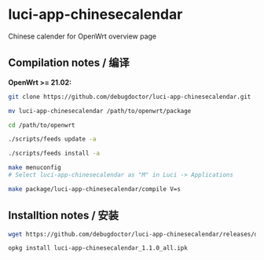 luci-app-chinesecalendar
===
Chinese calender for OpenWrt overview page

Compilation notes / 编译
---
**OpenWrt >= 21.02:**

```bash
git clone https://github.com/debugdoctor/luci-app-chinesecalendar.git

mv luci-app-chinesecalendar /path/to/openwrt/package

cd /path/to/openwrt

./scripts/feeds update -a

./scripts/feeds install -a

make menuconfig
# Select luci-app-chinesecalendar as "M" in Luci -> Applications

make package/luci-app-chinesecalendar/compile V=s
```

Installtion notes / 安装
---

```bash
wget https://github.com/debugdoctor/luci-app-chinesecalendar/releases/download/v1.0.1/luci-app-chinesecalendar_1.1.0_all.ipk

opkg install luci-app-chinesecalendar_1.1.0_all.ipk
```